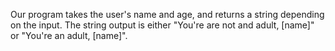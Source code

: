 Our program takes the user's name and age, and returns a string depending on the input. The string output is either "You're are not and adult, [name]" or "You're an adult, [name]".
